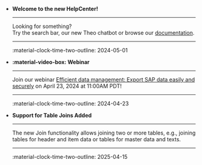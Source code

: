 <div class="grid cards" markdown>

-   **Welcome to the new HelpCenter!**

    ---

    Looking for something?<br> Try the search bar, our new Theo chatbot or browse our [documentation](documentation/introduction/index.md).

    ---

    :material-clock-time-two-outline: 2024-05-01

-   **:material-video-box: Webinar**

    ---

    Join our webinar [Efficient data management: Export SAP data easily and securely](https://theobald-software.com/en/webinars/efficient-data-management/)
	on April 23, 2024 at 11:00AM PDT!
	
    ---

    :material-clock-time-two-outline: 2024-04-23

-   **Support for Table Joins Added**

    ---

    The new Join functionality allows joining two or more tables, e.g., joining tables for header and item data or tables for master data and texts.
	
    ---

    :material-clock-time-two-outline: 2025-04-15

</div>

